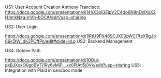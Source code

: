 US1: User Account Creation
  Anthony Francisco: https://docs.google.com/presentation/d/14hX3piGEjpV2C4do9N9nDxlXsX2H4mkNzg-mVh-bOCA/edit?usp=sharing

US2: User Login

https://docs.google.com/presentation/d/1lRtU9FN48SCJX09pWCjTteXRgJb69k5tW_dK2PCffPk/edit#slide=id.p  US3: Backend Management

US4: Golden Path

https://docs.google.com/presentation/d/1ODui-pxBJXoxO0gdBVTj1Ry6vMjP__xx0PlAtl5j0Vk/edit?usp=sharing  US5: Integration with Plaid in sandbox mode
